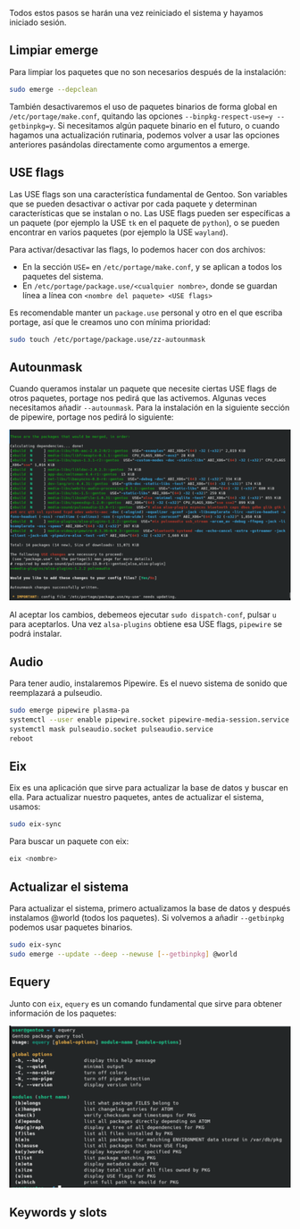 Todos estos pasos se harán una vez reiniciado el sistema y hayamos iniciado sesión.

## Limpiar emerge

Para limpiar los paquetes que no son necesarios después de la instalación:

```sh
sudo emerge --depclean
```

También desactivaremos el uso de paquetes binarios de forma global en `/etc/portage/make.conf`, quitando las opciones `--binpkg-respect-use=y --getbinpkg=y`. Si necesitamos algún paquete binario en el futuro, o cuando hagamos una actualización rutinaria, podemos volver a usar las opciones anteriores pasándolas directamente como argumentos a emerge.


## USE flags

Las USE flags son una característica fundamental de Gentoo. Son variables que se pueden desactivar o activar por cada paquete y determinan características que se instalan o no. Las USE flags pueden ser específicas a un paquete (por ejemplo la USE `tk` en el paquete de `python`), o se pueden encontrar en varios paquetes (por ejemplo la USE `wayland`).

Para activar/desactivar las flags, lo podemos hacer con dos archivos:

- En la sección `USE=` en `/etc/portage/make.conf`, y se aplican a todos los paquetes del sistema.
- En `/etc/portage/package.use/<cualquier nombre>`, donde se guardan línea a línea con `<nombre del paquete> <USE flags>`

Es recomendable manter un `package.use` personal y otro en el que escriba portage, así que le creamos uno con mínima prioridad:

```sh
sudo touch /etc/portage/package.use/zz-autounmask
```


## Autounmask

Cuando queramos instalar un paquete que necesite ciertas USE flags de otros paquetes, portage nos pedirá que las activemos. Algunas veces necesitamos añadir `--autounmask`. Para la instalación en la siguiente sección de pipewire, portage nos pedirá lo siguiente:

![](../img/pipewire.png)

Al aceptar los cambios, debemeos ejecutar `sudo dispatch-conf`, pulsar `u` para aceptarlos. Una vez `alsa-plugins` obtiene esa USE flags, `pipewire` se podrá instalar.

## Audio

Para tener audio, instalaremos Pipewire. Es el nuevo sistema de sonido que reemplazará a pulseudio.

```sh
sudo emerge pipewire plasma-pa
systemctl --user enable pipewire.socket pipewire-media-session.service
systemctl mask pulseaudio.socket pulseaudio.service
reboot
```

## Eix

Eix es una aplicación que sirve para actualizar la base de datos y buscar en ella.
Para actualizar nuestro paquetes, antes de actualizar el sistema, usamos:

```sh
sudo eix-sync
```

Para buscar un paquete con eix:

```sh
eix <nombre>
```

## Actualizar el sistema

Para actualizar el sistema, primero actualizamos la base de datos y después instalamos @world (todos los paquetes). Si volvemos a añadir `--getbinpkg` podemos usar paquetes binarios.

```sh
sudo eix-sync
sudo emerge --update --deep --newuse [--getbinpkg] @world
```

## Equery

Junto con `eix`, `equery` es un comando fundamental que sirve para obtener información de los paquetes:

![](../img/equery.png)

## Keywords y slots
